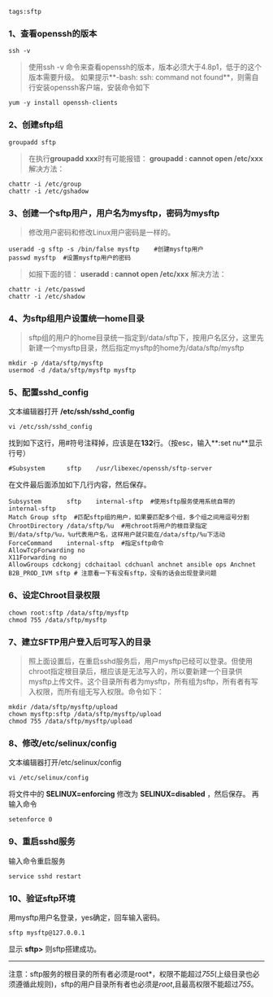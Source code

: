 ```
tags:sftp
```

### 1、查看openssh的版本 
<!--more-->

```
ssh -v
```

> 使用ssh -v 命令来查看openssh的版本，版本必须大于4.8p1，低于的这个版本需要升级。
>  如果提示**-bash: ssh: command not found**，则需自行安装openssh客户端，安装命令如下

```
yum -y install openssh-clients
```

### 2、创建sftp组

```
groupadd sftp
```

> 在执行**groupadd xxx**时有可能报错：
>  **groupadd : cannot open /etc/xxx**
>  解决方法：

```
chattr -i /etc/group
chattr -i /etc/gshadow
```

### 3、创建一个sftp用户，用户名为mysftp，密码为mysftp

> 修改用户密码和修改Linux用户密码是一样的。

```
useradd -g sftp -s /bin/false mysftp    #创建mysftp用户
passwd mysftp  #设置mysftp用户的密码
```

> 如报下面的错：
>  **useradd : cannot open /etc/xxx**
>  解决方法：

```
chattr -i /etc/passwd
chattr -i /etc/shadow
```

### 4、为sftp组用户设置统一home目录

> sftp组的用户的home目录统一指定到/data/sftp下，按用户名区分，这里先新建一个mysftp目录，然后指定mysftp的home为/data/sftp/mysftp

```
mkdir -p /data/sftp/mysftp
usermod -d /data/sftp/mysftp mysftp
```

### 5、配置sshd_config

文本编辑器打开 **/etc/ssh/sshd_config**

```
vi /etc/ssh/sshd_config
```

找到如下这行，用#符号注释掉，应该是在**132**行。（按esc，输入**:set nu**显示行号）

```
#Subsystem      sftp    /usr/libexec/openssh/sftp-server
```

在文件最后面添加如下几行内容，然后保存。

```
Subsystem       sftp    internal-sftp  #使用sftp服务使用系统自带的internal-sftp
Match Group sftp  #匹配sftp组的用户，如果要匹配多个组，多个组之间用逗号分割
ChrootDirectory /data/sftp/%u  #用chroot将用户的根目录指定到/data/sftp/%u，%u代表用户名，这样用户就只能在/data/sftp/%u下活动
ForceCommand    internal-sftp  #指定sftp命令
AllowTcpForwarding no
X11Forwarding no
AllowGroups cdckongj cdchaitaol cdchuanl anchnet ansible ops Anchnet B2B_PROD_IVM sftp # 注意看一下有没有sftp，没有的话会出现登录问题
```

### 6、设定Chroot目录权限

```
chown root:sftp /data/sftp/mysftp
chmod 755 /data/sftp/mysftp
```

### 7、建立SFTP用户登入后可写入的目录

> 照上面设置后，在重启sshd服务后，用户mysftp已经可以登录。但使用chroot指定根目录后，根应该是无法写入的，所以要新建一个目录供mysftp上传文件。这个目录所有者为mysftp，所有组为sftp，所有者有写入权限，而所有组无写入权限。命令如下：

```
mkdir /data/sftp/mysftp/upload
chown mysftp:sftp /data/sftp/mysftp/upload
chmod 755 /data/sftp/mysftp/upload
```

### 8、修改/etc/selinux/config

文本编辑器打开/etc/selinux/config

```
vi /etc/selinux/config
```

将文件中的 **SELINUX=enforcing** 修改为 **SELINUX=disabled** ，然后保存。
 再输入命令

```
setenforce 0
```

### 9、重启sshd服务

输入命令重启服务

```
service sshd restart
```

### 10、验证sftp环境

用mysftp用户名登录，yes确定，回车输入密码。

```
sftp mysftp@127.0.0.1
```

显示 **sftp>** 则sftp搭建成功。

------
注意：sftp服务的根目录的所有者必须是root*，权限不能超过*755*(上级目录也必须遵循此规则)，sftp的用户目录所有者也必须是*root*,且最高权限不能超过*755*。